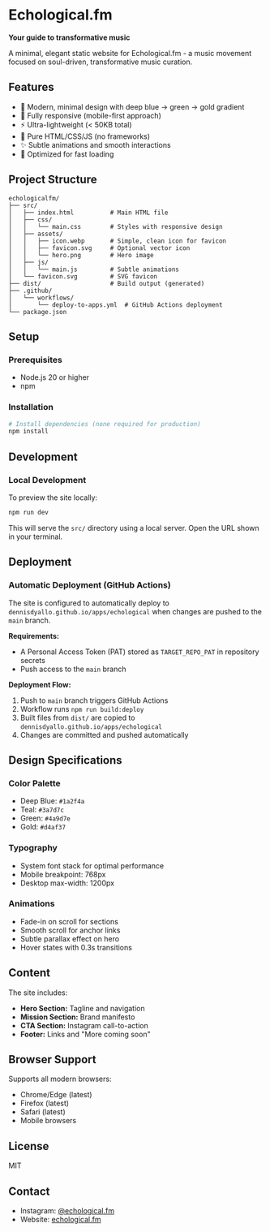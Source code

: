 # Echological.fm

**Your guide to transformative music**

A minimal, elegant static website for Echological.fm - a music movement focused on soul-driven, transformative music curation.

## Features

- 🎨 Modern, minimal design with deep blue → green → gold gradient
- 📱 Fully responsive (mobile-first approach)
- ⚡ Ultra-lightweight (< 50KB total)
- 🚀 Pure HTML/CSS/JS (no frameworks)
- ✨ Subtle animations and smooth interactions
- 🎯 Optimized for fast loading

## Project Structure

```
echologicalfm/
├── src/
│   ├── index.html          # Main HTML file
│   ├── css/
│   │   └── main.css        # Styles with responsive design
│   ├── assets/
│   │   ├── icon.webp       # Simple, clean icon for favicon
│   │   ├── favicon.svg     # Optional vector icon
│   │   └── hero.png        # Hero image
│   ├── js/
│   │   └── main.js         # Subtle animations
│   └── favicon.svg         # SVG favicon
├── dist/                   # Build output (generated)
├── .github/
│   └── workflows/
│       └── deploy-to-apps.yml  # GitHub Actions deployment
└── package.json
```

## Setup

### Prerequisites

- Node.js 20 or higher
- npm

### Installation

```bash
# Install dependencies (none required for production)
npm install
```

## Development

### Local Development

To preview the site locally:

```bash
npm run dev
```

This will serve the `src/` directory using a local server. Open the URL shown in your terminal.

## Deployment

### Automatic Deployment (GitHub Actions)

The site is configured to automatically deploy to `dennisdyallo.github.io/apps/echological` when changes are pushed to the `main` branch.

**Requirements:**
- A Personal Access Token (PAT) stored as `TARGET_REPO_PAT` in repository secrets
- Push access to the `main` branch

**Deployment Flow:**
1. Push to `main` branch triggers GitHub Actions
2. Workflow runs `npm run build:deploy`
3. Built files from `dist/` are copied to `dennisdyallo.github.io/apps/echological`
4. Changes are committed and pushed automatically

## Design Specifications

### Color Palette
- Deep Blue: `#1a2f4a`
- Teal: `#3a7d7c`
- Green: `#4a9d7e`
- Gold: `#d4af37`

### Typography
- System font stack for optimal performance
- Mobile breakpoint: 768px
- Desktop max-width: 1200px

### Animations
- Fade-in on scroll for sections
- Smooth scroll for anchor links
- Subtle parallax effect on hero
- Hover states with 0.3s transitions

## Content

The site includes:
- **Hero Section:** Tagline and navigation
- **Mission Section:** Brand manifesto
- **CTA Section:** Instagram call-to-action
- **Footer:** Links and "More coming soon"

## Browser Support

Supports all modern browsers:
- Chrome/Edge (latest)
- Firefox (latest)
- Safari (latest)
- Mobile browsers

## License

MIT

## Contact

- Instagram: [@echological.fm](https://instagram.com/echological.fm)
- Website: [echological.fm](https://echological.fm)
